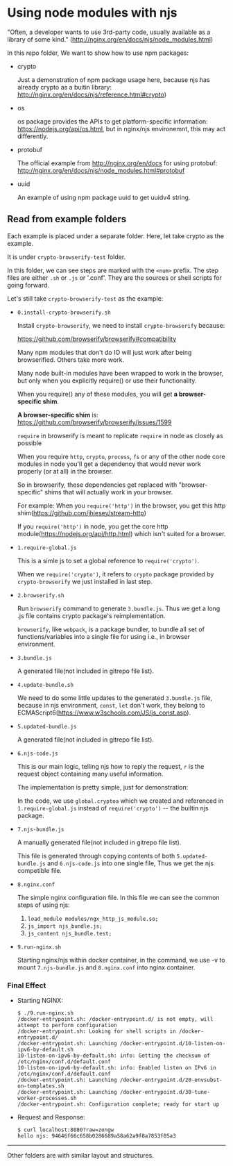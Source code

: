 # Using node modules with njs

"Often, a developer wants to use 3rd-party code, usually available as a library of some kind." (http://nginx.org/en/docs/njs/node_modules.html)

In this repo folder, We want to show how to use npm packages:

* crypto

  Just a demonstration of npm package usage here, because njs has already crypto as a buitin library: http://nginx.org/en/docs/njs/reference.html#crypto)
* os

  os package provides the APIs to get platform-specific information: https://nodejs.org/api/os.html, but in nginx/njs environemnt, this may act differently.

* protobuf

  The official example from http://nginx.org/en/docs for using protobuf: http://nginx.org/en/docs/njs/node_modules.html#protobuf

* uuid

  An example of using npm package uuid to get uuidv4 string.


## Read from example folders

Each example is placed under a separate folder. Here, let take crypto as the example.

It is under `crypto-browserify-test` folder. 

In this folder, we can see steps are marked with the `<num>` prefix. The step files are either `.sh` or `.js` or '.conf'. They are the sources or shell scripts for going forward.

Let's still take `crypto-browserify-test` as the example:

* `0.install-crypto-browserify.sh`

  Install `crypto-browserify`, we need to install `crypto-browserify` because:

    https://github.com/browserify/browserify#compatibility

    Many npm modules that don't do IO will just work after being browserified. Others take more work.
    
    Many node built-in modules have been wrapped to work in the browser, but only when you explicitly require() or use their functionality.
    
    When you require() any of these modules, you will get **a browser-specific shim**.

  **A browser-specific shim** is: https://github.com/browserify/browserify/issues/1599

    `require` in browserify is meant to replicate `require` in node as closely as possible

    When you require `http`, `crypto`, `process`, `fs` or any of the other node core modules in node you'll get a dependency that would never work properly (or at all) in the browser.

    So in browserify, these dependencies get replaced with "browser-specific" shims that will actually work in your browser.

    For example: When you `require('http')` in the browser, you get this http shim(https://github.com/jhiesey/stream-http)

    If you `require('http')` in node, you get the core http module(https://nodejs.org/api/http.html) which isn't suited for a browser.

* `1.require-global.js`

  This is a simle js to set a global reference to `require('crypto')`.

  When we `require('crypto')`, it refers to `crypto` package provided by `crypto-browserify` we just installed in last step.

* `2.browserify.sh`

  Run `browserify` command to generate `3.bundle.js`. Thus we get a long .js file contains crypto package's reimplementation.

  `browserify`, like `webpack`, is a package bundler, to bundle all set of functions/variables into a single file for using i.e., in browser environment.

* `3.bundle.js`

  A generated file(not included in gitrepo file list).

* `4.update-bundle.sh`

  We need to do some little updates to the generated `3.bundle.js` file, because in njs environment, `const`, `let` don't work, they belong to ECMAScript6(https://www.w3schools.com/JS/js_const.asp).

* `5.updated-bundle.js`

  A generated file(not included in gitrepo file list).

* `6.njs-code.js`

  This is our main logic, telling njs how to reply the request, `r` is the request object containing many useful information.

  The implementation is pretty simple, just for demonstration:

  In the code, we use `global.cryptoa` which we created and referenced in `1.require-global.js` instead of `require('crypto')` -- the builtin njs package.

* `7.njs-bundle.js`

  A manually generated file(not included in gitrepo file list).

  This file is generated through copying contents of both `5.updated-bundle.js` and `6.njs-code.js` into one single file, Thus we get the njs competible file.

* `8.nginx.conf`

  The simple nginx configuration file. In this file we can see the common steps of using njs:
  
  1. `load_module modules/ngx_http_js_module.so;`
  2. `js_import njs_bundle.js;`
  3. `js_content njs_bundle.test;`

* `9.run-nginx.sh`

  Starting nginx/njs within docker container, in the command, we use -v to mount `7.njs-bundle.js` and `8.nginx.conf` into nginx container.


### Final Effect

* Starting NGINX:

    ```
    $ ./9.run-nginx.sh 
    /docker-entrypoint.sh: /docker-entrypoint.d/ is not empty, will attempt to perform configuration
    /docker-entrypoint.sh: Looking for shell scripts in /docker-entrypoint.d/
    /docker-entrypoint.sh: Launching /docker-entrypoint.d/10-listen-on-ipv6-by-default.sh
    10-listen-on-ipv6-by-default.sh: info: Getting the checksum of /etc/nginx/conf.d/default.conf
    10-listen-on-ipv6-by-default.sh: info: Enabled listen on IPv6 in /etc/nginx/conf.d/default.conf
    /docker-entrypoint.sh: Launching /docker-entrypoint.d/20-envsubst-on-templates.sh
    /docker-entrypoint.sh: Launching /docker-entrypoint.d/30-tune-worker-processes.sh
    /docker-entrypoint.sh: Configuration complete; ready for start up
    ```

* Request and Response:

    ```
    $ curl localhost:8080?raw=zongw
    hello njs: 94646f66c658b0286689a58a62a9f8a7853f05a3
    ```

---

Other folders are with similar layout and structures.
